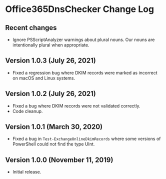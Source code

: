 # Office365DnsChecker Change Log

## Recent changes
- Ignore PSScriptAnalyzer warnings about plural nouns.  Our nouns are intentionally plural when appropriate.

## Version 1.0.3 (July 26, 2021)
- Fixed a regression bug where DKIM records were marked as incorrect on macOS and Linux systems.

## Version 1.0.2 (July 26, 2021)
- Fixed a bug where DKIM records were not validated correctly.
- Code cleanup.

## Version 1.0.1 (March 30, 2020)
- Fixed a bug in `Test-ExchangeOnlineDkimRecords` where some versions of PowerShell could not find the type UInt.

## Version 1.0.0 (November 11, 2019)
- Initial release.
